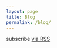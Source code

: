 ```yaml
---
layout: page
title: Blog
permalink: /blog/
---
```


<p class="rss-subscribe">subscribe <a href="{{ "/feed.xml" | relative_url }}">via RSS</a></p>
